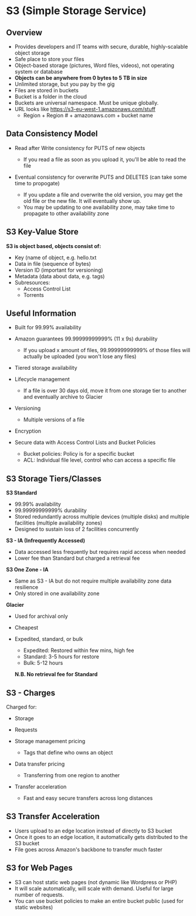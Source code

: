 # S3 \(Simple Storage Service\)

## Overview

* Provides developers and IT teams with secure, durable, highly-scalable object storage
* Safe place to store your files
* Object-based storage \(pictures, Word files, videos\), not operating system or database
* **Objects can be anywhere from 0 bytes to 5 TB in size**
* Unlimited storage, but you pay by the gig
* Files are stored in buckets
* Bucket is a folder in the cloud
* Buckets are universal namespace. Must be unique globally.
* URL looks like https://s3-eu-west-1.amazonaws.com/stuff
  * Region + Region \# + amazonaws.com + bucket name

## Data Consistency Model

* Read after Write consistency for PUTS of new objects

  * If you read a file as soon as you upload it, you'll be able to read the file

* Eventual consistency for overwrite PUTS and DELETES \(can take some time to propogate\)
  * If you update a file and overwrite the old version, you may get the old file or the new file. It will eventually show up.
  * You may be updating to one availability zone, may take time to propagate to other availability zone

## S3 Key-Value Store

**S3 is object based, objects consist of:**

* Key \(name of object, e.g. hello.txt
* Data in file \(sequence of bytes\)
* Version ID \(important for versioning\)
* Metadata \(data about data, e.g. tags\)
* Subresources:
  * Access Control List
  * Torrents

## Useful Information

* Built for 99.99% availability
* Amazon guarantees 99.99999999999% \(11 x 9s\) durability

  * If you upload x amount of files, 99.99999999999% of those files will actually be uploaded \(you won't lose any files\) 

* Tiered storage availability 
* Lifecycle management

  * If a file is over 30 days old, move it from one storage tier to another and eventually archive to Glacier 

* Versioning

  * Multiple versions of a file 

* Encryption
* Secure data with Access Control Lists and Bucket Policies
  * Bucket policies: Policy is for a specific bucket
  * ACL: Individual file level, control who can access a specific file

## S3 Storage Tiers/Classes



**S3 Standard**

* 99.99% availability
* 99.99999999999% durability
* Stored redundantly across multiple devices \(multiple disks\) and multiple facilities \(multiple availability zones\)
* Designed to sustain loss of 2 facilities concurrently

**S3 - IA \(Infrequently Accessed\)**

* Data accessed less frequently but requires rapid access when needed
* Lower fee than Standard but charged a retrieval fee

**S3 One Zone - IA**

* Same as S3 - IA but do not require multiple availability zone data resilience
* Only stored in one availability zone

**Glacier**

* Used for archival only
* Cheapest
* Expedited, standard, or bulk

  * Expedited: Restored within few mins, high fee
  * Standard: 3-5 hours for restore
  * Bulk: 5-12 hours

  **N.B. No retrieval fee for Standard**

## S3 - Charges 

Charged for:

* Storage
* Requests
* Storage management pricing

  * Tags that define who owns an object

* Data transfer pricing 

  * Transferring from one region to another

* Transfer acceleration
  * Fast and easy secure transfers across long distances

## S3 Transfer Acceleration

* Users upload to an edge location instead of directly to S3 bucket
* Once it goes to an edge location, it automatically gets distributed to the S3 bucket
* File goes across Amazon's backbone to transfer much faster

## S3 for Web Pages 

* S3 can host static web pages \(not dynamic like Wordpress or PHP\) 
* It will scale automatically, will scale with demand. Useful for large number of requests. 
* You can use bucket policies to make an entire bucket public \(used for static websites\)

